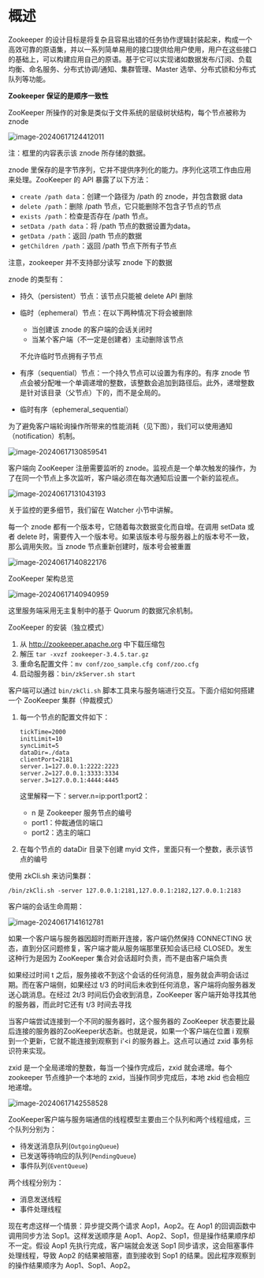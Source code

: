 # 概述

Zookeeper 的设计目标是将复杂且容易出错的任务协作逻辑封装起来，构成一个高效可靠的原语集，并以一系列简单易用的接口提供给用户使用，用户在这些接口的基础上，可以构建应用自己的原语。基于它可以实现诸如数据发布/订阅、负载均衡、命名服务、分布式协调/通知、集群管理、Master 选举、分布式锁和分布式队列等功能。

**Zookeeper 保证的是顺序一致性**

ZooKeeper 所操作的对象是类似于文件系统的层级树状结构，每个节点被称为 znode

![image-20240617124412011](assets/image-20240617124412011.png)

注：框里的内容表示该 znode 所存储的数据。

znode 里保存的是字节序列，它并不提供序列化的能力。序列化这项工作由应用来处理。ZooKeeper 的 API 暴露了以下方法：

- `create /path data`：创建一个路径为 /path 的 znode，并包含数据 data
- `delete /path`：删除 /path 节点，它只能删除不包含子节点的节点
- `exists /path`：检查是否存在 /path 节点。
- `setData /path data`：将 /path 节点的数据设置为data。
- `getData /path`：返回 /path 节点的数据
- `getChildren /path`：返回 /path 节点下所有子节点

注意，zookeeper 并不支持部分读写 znode 下的数据

znode 的类型有：

- 持久（persistent）节点：该节点只能被 delete API 删除

- 临时（ephemeral）节点：在以下两种情况下将会被删除

  - 当创建该 znode 的客户端的会话关闭时
  - 当某个客户端（不一定是创建者）主动删除该节点

  不允许临时节点拥有子节点

- 有序（sequential）节点：一个持久节点可以设置为有序的。有序 znode 节点会被分配唯一个单调递增的整数，该整数会追加到路径后。此外，递增整数是针对该目录（父节点）下的，而不是全局的。

- 临时有序（ephemeral_sequential）



为了避免客户端轮询操作所带来的性能消耗（见下图），我们可以使用通知（notification）机制。

![image-20240617130859541](assets/image-20240617130859541.png)

客户端向 ZooKeeper 注册需要监听的 znode。监视点是一个单次触发的操作，为了在同一个节点上多次监听，客户端必须在每次通知后设置一个新的监视点。

![image-20240617131043193](assets/image-20240617131043193.png)

关于监控的更多细节，我们留在 Watcher 小节中讲解。



每一个 znode 都有一个版本号，它随着每次数据变化而自增。在调用 setData 或者 delete 时，需要传入一个版本号。如果该版本号与服务器上的版本号不一致，那么调用失败。当 znode 节点重新创建时，版本号会被重置

![image-20240617140822176](assets/image-20240617140822176.png)



ZooKeeper 架构总览

![image-20240617140940959](assets/image-20240617140940959.png)

这里服务端采用无主复制中的基于 Quorum 的数据冗余机制。



ZooKeeper 的安装（独立模式）

1. 从 http://zookeeper.apache.org 中下载压缩包
2. 解压 `tar -xvzf zookeeper-3.4.5.tar.gz`
3. 重命名配置文件：`mv conf/zoo_sample.cfg conf/zoo.cfg`
4. 启动服务器：`bin/zkServer.sh start`

客户端可以通过 `bin/zkCli.sh` 脚本工具来与服务端进行交互。下面介绍如何搭建一个 ZooKeeper 集群（仲裁模式）

1. 每一个节点的配置文件如下：

   ~~~shell
   tickTime=2000
   initLimit=10
   syncLimit=5
   dataDir=./data
   clientPort=2181
   server.1=127.0.0.1:2222:2223
   server.2=127.0.0.1:3333:3334
   server.3=127.0.0.1:4444:4445
   ~~~

   这里解释一下：server.n=ip:port1:port2：

   - n 是 Zookeeper 服务节点的编号
   - port1：仲裁通信的端口
   - port2：选主的端口

2. 在每个节点的 dataDir 目录下创建 myid 文件，里面只有一个整数，表示该节点的编号

使用 zkCli.sh 来访问集群：

~~~shell
/bin/zkCli.sh -server 127.0.0.1:2181,127.0.0.1:2182,127.0.0.1:2183
~~~





客户端的会话生命周期：

![image-20240617141612781](assets/image-20240617141612781.png)

如果一个客户端与服务器因超时而断开连接，客户端仍然保持 CONNECTING 状态，直到分区问题修复，客户端才能从服务端那里获知会话已经 CLOSED。发生这种行为是因为 ZooKeeper 集合对会话超时负责，而不是由客户端负责

如果经过时间 t 之后，服务接收不到这个会话的任何消息，服务就会声明会话过期。而在客户端侧，如果经过 t/3 的时间后未收到任何消息，客户端将向服务器发送心跳消息。在经过 2t/3 时间后仍会收到消息，ZooKeeper 客户端开始寻找其他的服务器，而此时它还有 t/3 时间去寻找

当客户端尝试连接到一个不同的服务器时，这个服务器的 ZooKeeper 状态要比最后连接的服务器的ZooKeeper状态新。也就是说，如果一个客户端在位置 i 观察到一个更新，它就不能连接到观察到 i'<i 的服务器上。这点可以通过 zxid 事务标识符来实现。

zxid 是一个全局递增的整数，每当一个操作完成后，zxid 就会递增。每个 zookeeper 节点维护一个本地的 zxid，当操作同步完成后，本地 zkid 也会相应地递增。

![image-20240617142558528](./assets/image-20240617142558528.png)



ZooKeeper客户端与服务端通信的线程模型主要由三个队列和两个线程组成，三个队列分别为：

- 待发送消息队列(`OutgoingQueue`)
- 已发送等待响应的队列(`PendingQueue`)
- 事件队列(`EventQueue`)

两个线程分别为：

- 消息发送线程
- 事件处理线程

现在考虑这样一个情景：异步提交两个请求 Aop1，Aop2。在 Aop1 的回调函数中调用同步方法 Sop1。这样发送顺序是 Aop1、Aop2、Sop1，但是操作结果顺序却不一定。假设 Aop1 先执行完成，客户端就会发送 Sop1 同步请求，这会阻塞事件处理线程，导致 Aop2 的结果被阻塞，直到接收到 Sop1 的结果。因此程序观察到的操作结果顺序为 Aop1、Sop1、Aop2。
